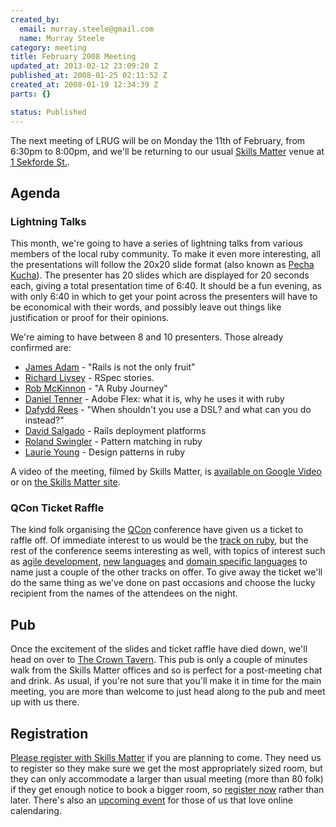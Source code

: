 ```yaml
--- 
created_by: 
  email: murray.steele@gmail.com
  name: Murray Steele
category: meeting
title: February 2008 Meeting
updated_at: 2013-02-12 23:09:20 Z
published_at: 2008-01-25 02:11:52 Z
created_at: 2008-01-19 12:34:39 Z
parts: {}

status: Published
---
```


The next meeting of LRUG will be on Monday the 11th of February, from 6:30pm to 8:00pm, and we'll be returning to our usual [Skills Matter](http://www.skillsmatter.com/) venue at [1 Sekforde St.](http://maps.google.co.uk/maps?f=q&hl=en&q=EC1R+0BE&layer=&ie=UTF8&z=16&om=1&iwloc=addr).

Agenda
------

### Lightning Talks

This month, we're going to have a series of lightning talks from various members of the local ruby community.  To make it even more interesting, all the presentations will follow the 20x20 slide format (also known as [Pecha Kucha](http://en.wikipedia.org/wiki/Pecha_Kucha)).  The presenter has 20 slides which are displayed for 20 seconds each, giving a total presentation time of 6:40.  It should be a fun evening, as with only 6:40 in which to get your point across the presenters will have to be economical with their words, and possibly leave out things like justification or proof for their opinions.

We're aiming to have between 8 and 10 presenters.  Those already confirmed are:

* [James Adam](http://interblah.net/) - "Rails is not the only fruit"
* [Richard Livsey](http://livsey.org/) - RSpec stories.
* [Rob McKinnon](http://blog.theyworkforyou.co.nz/) - "A Ruby Journey"
* [Daniel Tenner](http://www.inter-sections.net/) - Adobe Flex: what it is, why he uses it with ruby
* [Dafydd Rees](http://www.dafydd.net/) - "When shouldn't you use a DSL? and what can you do instead?"
* [David Salgado](http://roninonrails.blogspot.com/) - Rails deployment platforms
* [Roland Swingler](http://del.icio.us/knaveofdiamonds/) - Pattern matching in ruby
* [Laurie Young](http://wildfalcon.com/) - Design patterns in ruby

A video of the meeting, filmed by Skills Matter, is [available on Google Video](http://video.google.com/videoplay?docid=2462251012093607863) or on [the Skills Matter site](http://skillsmatter.com/podcast/ajax-ria/lightning-talks-various-topics).

### QCon Ticket Raffle

The kind folk organising the [QCon](http://qcon.infoq.com/london/conference/) conference have given us a ticket to raffle off.  Of immediate interest to us would be the [track on ruby](http://qcon.infoq.com/london/conference/), but the rest of the conference seems interesting as well, with topics of interest such as [agile development](http://qcon.infoq.com/london/tracks/show_track.jsp?trackOID=99), [new languages](http://qcon.infoq.com/london/tracks/show_track.jsp?trackOID=86) and [domain specific languages](http://qcon.infoq.com/london/tracks/show_track.jsp?trackOID=83) to name just a couple of the other tracks on offer.  To give away the ticket we'll do the same thing as we've done on past occasions and choose the lucky recipient from the names of the attendees on the night.

## Pub

Once the excitement of the slides and ticket raffle have died down, we'll head on over to [The Crown Tavern](http://fancyapint.com/pubs/pub199.html).  This pub is only a couple of minutes walk from the Skills Matter offices and so is perfect for a post-meeting chat and drink.  As usual, if you're not sure that you'll make it in time for the main meeting, you are more than welcome to just head along to the pub and meet up with us there.

Registration
------------

[Please register with Skills Matter](http://www.skillsmatter.com/lrug) if you are planning to come.  They need us to register so they make sure we get the most appropriately sized room, but they can only accommodate a larger than usual meeting (more than 80 folk) if they get enough notice to book a bigger room, so [register now](http://www.skillsmatter.com/lrug) rather than later.  There's also an [upcoming event](http://upcoming.yahoo.com/event/415440/) for those of us that love online calendaring.
